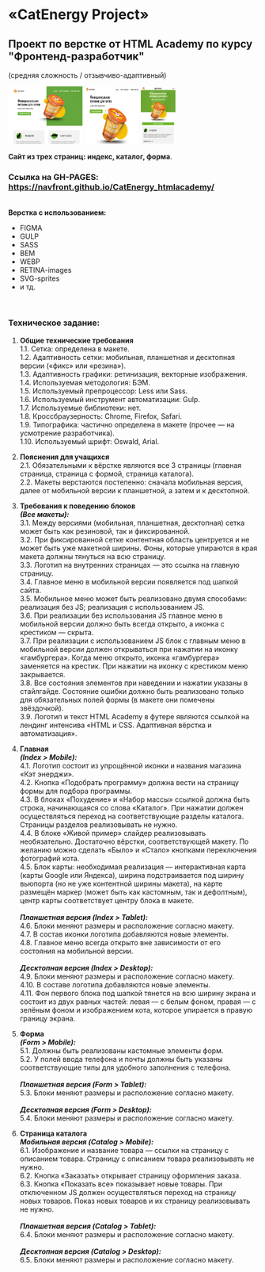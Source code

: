 # «CatEnergy Project»



## Проект по верстке от HTML Academy по курсу "Фронтенд-разработчик"
(средняя сложность / отзывчиво-адаптивный)

<img src="ca-d.jpg" width="150" height="116" alt="десктопная версия проекта"> <img src="ca-t.jpg" width="110" height="116" alt="планшетная версия проекта"> <img src="ca-m.jpg" width="70" height="116" alt="мобильная версия проекта">

<b>Сайт из трех страниц: индекс, каталог, форма</b>.


### Ссылка на GH-PAGES: https://navfront.github.io/CatEnergy_htmlacademy/

<br>
 <b>Верстка с использованием:</b>

- FIGMA
- GULP
- SASS
- BEM
- WEBP
- RETINA-images
- SVG-sprites
- и тд.

<br>

### **Техническое задание:**
1. **Общие технические требования**\
1.1. Сетка: определена в макете.\
1.2. Адаптивность сетки: мобильная, планшетная и десктопная версии («фикс» или «резина»).\
1.3. Адаптивность графики: ретинизация, векторные изображения.\
1.4. Используемая методология: БЭМ.\
1.5. Используемый препроцессор: Less или Sass.\
1.6. Используемый инструмент автоматизации: Gulp.\
1.7. Используемые библиотеки: нет.\
1.8. Кроссбраузерность: Chrome, Firefox, Safari.\
1.9. Типографика: частично определена в макете (прочее — на усмотрение разработчика).\
1.10. Используемый шрифт: Oswald, Arial.


2. **Пояснения для учащихся**\
2.1. Обязательными к вёрстке являются все 3 страницы (главная страница, страница с формой, страница каталога).\
2.2. Макеты верстаются постепенно: сначала мобильная версия, далее от мобильной версии к планшетной, а затем и к десктопной.


3. **Требования к поведению блоков**\
***(Все макеты):***\
3.1. Между версиями (мобильная, планшетная, десктопная) сетка может быть как резиновой, так и фиксированной.\
3.2. При фиксированной сетке контентная область центруется и не может быть уже макетной ширины. Фоны, которые упираются в края макета должны тянуться на всю страницу.\
3.3. Логотип на внутренних страницах — это ссылка на главную страницу.\
3.4. Главное меню в мобильной версии появляется под шапкой сайта.\
3.5. Мобильное меню может быть реализовано двумя способами: реализация без JS; реализация с использованием JS.\
3.6. При реализации без использования JS главное меню в мобильной версии должно быть всегда открыто, а иконка с крестиком — скрыта.\
3.7. При реализации с использованием JS блок с главным меню в мобильной версии должен открываться при нажатии на иконку «гамбургера». Когда меню открыто, иконка «гамбургера» заменяется на крестик. При нажатии на иконку с крестиком меню закрывается.\
3.8. Все состояния элементов при наведении и нажатии указаны в стайлгайде. Состояние ошибки должно быть реализовано только для обязательных полей формы (в макете они помечены звёздочкой).\
3.9. Логотип и текст HTML Academy в футере являются ссылкой на лендинг интенсива «HTML и CSS. Адаптивная вёрстка и автоматизация».


4. **Главная**\
***(Index > Mobile):***\
4.1. Логотип состоит из упрощённой иконки и названия магазина «Кэт энерджи».\
4.2. Кнопка «Подобрать программу» должна вести на страницу формы для подбора программы.\
4.3. В блоках «Похудение» и «Набор массы» ссылкой должна быть строка, начинающаяся со слова «Каталог». При нажатии должен осуществляться переход на соответствующие разделы каталога. Страницы разделов реализовывать не нужно.\
4.4. В блоке «Живой пример» слайдер реализовывать необязательно. Достаточно вёрстки, соответствующей макету. По желанию можно сделать «Было» и «Стало» кнопками переключения фотографий кота.\
4.5. Блок карты: необходимая реализация — интерактивная карта (карты Google или Яндекса), ширина подстраивается под ширину вьюпорта (но не уже контентной ширины макета), на карте размещён маркер (может быть как кастомным, так и дефолтным), центр карты соответствует центру блока в макете.
<br><br>
***Планшетная версия (Index > Tablet):***\
4.6. Блоки меняют размеры и расположение согласно макету.\
4.7. В состав иконки логотипа добавляются новые элементы.\
4.8. Главное меню всегда открыто вне зависимости от его состояния на мобильной версии.<br><br>
***Десктопная версия (Index > Desktop):***\
4.9. Блоки меняют размеры и расположение согласно макету.\
4.10. В составе логотипа добавляются новые элементы.\
4.11. Фон первого блока под шапкой тянется на всю ширину экрана и состоит из двух равных частей: левая — с белым фоном, правая — с зелёным фоном и изображением кота, которое упирается в правую границу экрана.

1. **Форма**\
***(Form > Mobile):***\
5.1. Должны быть реализованы кастомные элементы форм.\
5.2. У полей ввода телефона и почты должны быть указаны соответствующие типы для удобного заполнения с телефона.
<br><br>
***Планшетная версия (Form > Tablet):***\
5.3. Блоки меняют размеры и расположение согласно макету.
<br><br>
***Десктопная версия (Form > Desktop):***\
5.4. Блоки меняют размеры и расположение согласно макету.
6. **Страница каталога**\
***Мобильная версия (Catalog > Mobile):***\
6.1. Изображение и название товара — ссылки на страницу с описанием товара. Страницу с описанием товара реализовывать не нужно.\
6.2. Кнопка «Заказать» открывает страницу оформления заказа.\
6.3. Кнопка «Показать все» показывает новые товары. При отключенном JS должен осуществляться переход на страницу новых товаров. Показ новых товаров и их страницу реализовывать не нужно.
<br><br>
***Планшетная версия (Catalog > Tablet):***\
6.4. Блоки меняют размеры и расположение согласно макету.
<br><br>
***Десктопная версия (Catalog > Desktop):***\
6.5. Блоки меняют размеры и расположение согласно макету.
